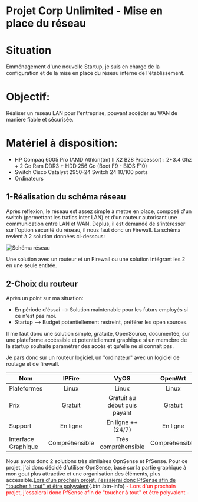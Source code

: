 # Projet Corp Unlimited - Mise en place du réseau
# Situation
Emménagement d'une nouvelle Startup, je suis en charge de la configuration et de la mise en place du réseau interne de l'établissement.

# Objectif: 
Réaliser un réseau LAN pour l'entreprise, pouvant accéder au WAN de manière fiable et sécurisée.

# Matériel à disposition:
- HP Compaq 6005 Pro (AMD Athlon(tm) II X2 B28 Processor) : 2*3.4 Ghz + 2 Go Ram DDR3 + HDD 256 Go (Boot F9 - BIOS F10)
- Switch Cisco Catalyst 2950-24 Switch 24 10/100 ports
- Ordinateurs

## 1-Réalisation du schéma réseau

Après reflexion, le réseau est assez simple à mettre en place, composé d'un switch (permettant les trafics inter LAN) et d'un routeur autorisant une communication entre LAN et WAN.
Deplus, il est demandé de s'intéresser sur l'option sécurité du réseau, il nous faut donc un Firewall. 
La schéma revient à 2 solution données ci-dessous:

![Schéma réseau](https://github.com/corentinlaval/SERVER/blob/main/RéseauProj.png)

Une solution avec un routeur et un Firewall ou une solution intégrant les 2 en une seule entitée.

## 2-Choix du routeur

Après un point sur ma situation:
- En période d'éssai --> Solution maintenable pour les futurs employés si ce n'est pas moi.
- Startup --> Budget potentiellement restreint, préférer les open sources.

Il me faut donc une solution simple, gratuite, OpenSource, documentée, sur une plateforme accéssible et potentiellement graphique si un memebre de la startup souhaite paramétrer des accès et qu'elle ne si connait pas.

Je pars donc sur un routeur logiciel, un "ordinateur" avec un logiciel de routage et de firewall.

|  Nom  |  IPFire  |  VyOS  |  OpenWrt  |  PfSens  |  OpnSense  |
|---  |:-:  |:-:  |:-:  |:-:  |:-:  |
|  Plateformes  |  Linux  |  Linux  |Linux  |  Toutes  |  Toutes  |
|  Prix  |  Gratuit  |  Gratuit au début puis payant  |Gratuit  |  Gratuit  |  Gratuit  |
|  Support  |  En ligne  |  En ligne ++ (24/7)  |En ligne  |  Appel  |  En ligne  |
|  Interface Graphique  |  Compréhensible  |  Très compréhensible  |Compréhensible  |  Compréhensible  |  Très compréhensible   |

Nous avons donc 2 solutions très similaires OpnSense et PfSense. Pour ce projet, j'ai donc décidé d'utiliser OpnSense, basé sur la partie graphique à mon gout plus attractive et une organisation des éléments, plus accessible.[Lors d'un prochain projet, j'essaierai donc PfSense afin de "toucher à tout" et être polyvalent](#){.btn .btn-info} <font color='red'> - Lors d'un prochain projet, j'essaierai donc PfSense afin de "toucher à tout" et être polyvalent - </font>
